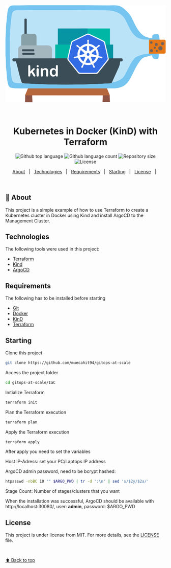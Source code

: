 <div align="center" id="top"> 
  <img src="./kind.png" alt="Kind Tf" />

&#xa0;

</div>

<h1 align="center">Kubernetes in Docker (KinD) with Terraform</h1>

<p align="center">
  <img alt="Github top language" src="https://img.shields.io/github/languages/top/devenes/kind-terraform?color=56BEB8">
  <img alt="Github language count" src="https://img.shields.io/github/languages/count/devenes/kind-terraform?color=56BEB8">
  <img alt="Repository size" src="https://img.shields.io/github/repo-size/devenes/kind-terraform?color=56BEB8">
  <img alt="License" src="https://img.shields.io/github/license/devenes/kind-terraform?color=56BEB8">
</p>


<p align="center">
  <a href="#dart-about">About</a> &#xa0; | &#xa0; 
  <a href="#rocket-technologies">Technologies</a> &#xa0; | &#xa0;
  <a href="#white_check_mark-requirements">Requirements</a> &#xa0; | &#xa0;
  <a href="#checkered_flag-starting">Starting</a> &#xa0; | &#xa0;
  <a href="#memo-license">License</a> &#xa0; | &#xa0;
</p>

<br>

## 🎯 About

This project is a simple example of how to use Terraform to create a Kubernetes cluster in Docker using Kind and install ArgoCD to the Management Cluster.

## Technologies

The following tools were used in this project:

- [Terraform](https://www.terraform.io/)
- [Kind](https://kind.sigs.k8s.io/)
- [ArgoCD](https://argo-cd.readthedocs.io/en/stable/)

## Requirements
The following has to be installed before starting
 - [Git](https://git-scm.com)
 - [Docker](https://www.docker.com/)
 - [KinD](https://kind.sigs.k8s.io/)
 - [Terraform](https://www.terraform.io/)

## Starting

Clone this project

```bash
git clone https://github.com/muecahit94/gitops-at-scale
```

Access the project folder

```bash
cd gitops-at-scale/IaC
```

Inıtialize Terraform

```bash
terraform init
```

Plan the Terraform execution

```bash
terraform plan
```

Apply the Terraform execution

```bash
terraform apply
```

After apply you need to set the variables

Host IP-Adress: set your PC/Laptops IP address

ArgoCD admin password, need to be bcrypt hashed: 
```bash
htpasswd -nbBC 10 "" $ARGO_PWD | tr -d ':\n' | sed 's/$2y/$2a/'
```

Stage Count: Number of stages/clusters that you want

When the installation was successful, ArgoCD should be available with http://localhost:30080/, user: **admin**, password: $ARGO_PWD


## License

This project is under license from MIT. For more details, see the [LICENSE](LICENSE) file.

&#xa0;

<a href="#top">⬆️ Back to top</a>
